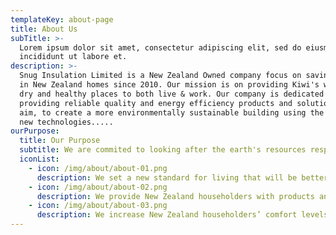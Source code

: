```yaml
---
templateKey: about-page
title: About Us
subTitle: >-
  Lorem ipsum dolor sit amet, consectetur adipiscing elit, sed do eiusmod tempor
  incididunt ut labore et.
description: >-
  Snug Insulation Limited is a New Zealand Owned company focus on saving energy
  in New Zealand homes since 2010. Our mission is on providing Kiwi's with warm,
  dry and healthy places to both live & work. Our company is dedicated in
  providing reliable quality and energy efficiency products and solutions. The
  aim, to create a more environmentally sustainable building using the best of
  new technologies.....
ourPurpose:
  title: Our Purpose
  subtitle: We are commited to looking after the earth's resources responsibly.
  iconList:
    - icon: /img/about/about-01.png
      description: We set a new standard for living that will be better for our people and for our planet
    - icon: /img/about/about-02.png
      description: We provide New Zealand householders with products and services to reduce their energy costs
    - icon: /img/about/about-03.png
      description: We increase New Zealand householders’ comfort levels and make their homes more environmentally friendly
---
```

